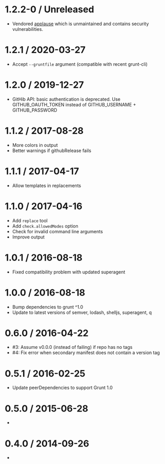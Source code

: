 # 1.2.2-0 / Unreleased
  * Vendored [applause](https://github.com/outaTiME/applause) which is 
    unmaintained and contains security vulnerabilities.

# 1.2.1 / 2020-03-27
  * Accept `--gruntfile` argument (compatible with recent grunt-cli)

# 1.2.0 / 2019-12-27
  * GitHib API: basic authentication is deprecated.
    Use GITHUB_OAUTH_TOKEN instead of GITHUB_USERNAME + GITHUB_PASSWORD

# 1.1.2 / 2017-08-28
  * More colors in output
  * Better warnings if githubRelease fails

# 1.1.1 / 2017-04-17
  * Allow templates in replacements

# 1.1.0 / 2017-04-16
  * Add `replace` tool
  * Add `check.allowedModes` option
  * Check for invalid command line arguments
  * Improve output

# 1.0.1 / 2016-08-18
  * Fixed compatibility problem with updated superagent

# 1.0.0 / 2016-08-18
  * Bump dependencies to grunt ^1.0
  * Update to latest versions of semver, lodash, shelljs, superagent, q

# 0.6.0 / 2016-04-22
  * #3: Assume v0.0.0 (instead of failing) if repo has no tags
  * #4: Fix error when secondary manifest does not contain a version tag

# 0.5.1 / 2016-02-25
  * Update peerDependencies to support Grunt 1.0

# 0.5.0 / 2015-06-28
  *

# 0.4.0 / 2014-09-26
  *
